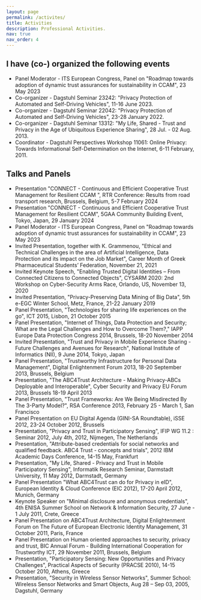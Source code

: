 ```yaml
---
layout: page
permalink: /activites/
title: Activities
description: Professional Activities.
nav: true
nav_order: 4
---
```


## I have (co-) organized the following events

- Panel Moderator - ITS European Congress, Panel on "Roadmap towards adoption of dynamic trust assurances for sustainability in CCAM", 23 May 2023
- Co-organizer - Dagstuhl Seminar 23242: "Privacy Protection of Automated and Self-Driving Vehicles", 11-16 June 2023.
- Co-organizer - Dagstuhl Seminar 22042: "Privacy Protection of Automated and Self-Driving Vehicles", 23-28 January 2022.
- Co-organizer - Dagstuhl Seminar 13312: "My Life, Shared - Trust and Privacy in the Age of Ubiquitous Experience Sharing", 28 Jul. - 02 Aug. 2013.
- Coordinator - Dagstuhl Perspectives Workshop 11061: Online Privacy: Towards Informational Self-Determination on the Internet, 6-11 February, 2011.

## Talks and Panels
- Presentation "CONNECT - Continuous and Efficient Cooperative Trust Management for Resilient CCAM ", RTR Conference: Results from road transport research, Brussels, Belgium, 5-7 February 2024
- Presentation "CONNECT - Continuous and Efficient Cooperative Trust Management for Resilient CCAM", 5GAA Community Building Event, Tokyo, Japan, 29 January 2024
- Panel Moderator - ITS European Congress, Panel on "Roadmap towards adoption of dynamic trust assurances for sustainability in CCAM", 23 May 2023
- Invited Presentation, together with K. Grammenou, "Ethical and Technical Challenges in the area of Artificial Intelligence, Data Protection and its impact on the Job Market", Career Month of Greek Pharmaceutical Students’ Federation, November 21, 2021
- Invited Keynote Speech, "Enabling Trusted Digital Identities – From Connected Citizens to Connected Objects", CYSARM 2020: 2nd Workshop on Cyber-Security Arms Race, Orlando, US, November 13, 2020
- Invited Presentation, "Privacy-Preserving Data Mining of Big Data", 5th e-EGC Winter School, Metz, France, 21-22 January 2019
- Panel Presentation, "Technologies for sharing life experiences on the go", ICT 2015, Lisbon, 21 October 2015 
- Panel Presentation, "Internet of Things, Data Protection and Security; What are the Legal Challenges and How to Overcome Them?," IAPP Europe Data Protection Congress 2014, Brussels, 18-20 November 2014
- Invited Presentation, "Trust and Privacy in Mobile Experience Sharing - Future Challenges and Avenues for Research", National Institute of Informatics (NII), 9 June 2014, Tokyo, Japan
- Panel Presentation, "Trustworthy Infrastructure for Personal Data Management", Digital Enlightenment Forum 2013, 18-20 September 2013, Brussels, Belgium
- Presentation, "The ABC4Trust Architecture - Making Privacy-ABCs Deployable and Interoperable", Cyber Security and Privacy EU Forum 2013, Brussels 18-19 April 2013
- Panel Presentation, "Trust Frameworks: Are We Being Misdirected By The 3-Party Model?", RSA Conference 2013, February 25 - March 1, San Francisco
- Panel Presentation on EU Digital Agenda (GINI-SA Roundtable), iSSE 2012, 23-24 October 2012, Brussels
- Presentation, "Privacy and Trust in Participatory Sensing", IFIP WG 11.2 : Seminar 2012, July 4th, 2012, Nijmegen, The Netherlands
- Presentation, "Attribute-based credentials for social networks and qualified feedback. ABC4 Trust - concepts and trials", 2012 IBM Academic Days Conference, 14-15 May, Frankfurt
- Presentation, "My Life, Shared - Privacy and Trust in Mobile Participatory Sensing", Informatik Research Seminar, Darmstadt University, 11 May 2012, Darmstadt, Germany
- Panel Presentation "What ABC4Trust can do for Privacy in eID", European Identity & Cloud Conference (EIC 2012), 17-20 April 2012, Munich, Germany
- Keynote Speaker on "Minimal disclosure and anonymous credentials", 4th ENISA Summer School on Network & Information Security, 27 June - 1 July 2011, Crete, Greece
- Panel Presentation on ABC4Trust Architecture, Digital Enlightenment Forum on The Future of European Electronic Identity Management, 31 October 2011, Paris, France
- Panel Presentation on Human oriented approaches to security, privacy and trust, BIC Annual Forum - Building International Cooperation for Trustworthy ICT, 29 November 2011, Brussels, Belgium
- Presentation, "Participatory Sensing: New Opportunities and Privacy Challenges", Practical Aspects of Security (PRACSE 2010), 14-15 October 2010, Athens, Greece
- Presentation, "Security in Wireless Sensor Networks", Summer School: Wireless Sensor Networks and Smart Objects, Aug 28 – Sep 03, 2005, Dagstuhl, Germany
